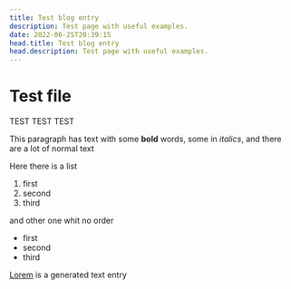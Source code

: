 ```yaml
---
title: Test blog entry
description: Test page with useful examples.
date: 2022-06-25T20:39:15
head.title: Test blog entry
head.description: Test page with useful examples.
---
```


# Test file

TEST TEST TEST

This paragraph has text with some **bold** words, some in _italics_, and there are a lot of normal text

Here there is a list

1. first
2. second
3. third

and other one whit no order

- first
- second
- third

[Lorem](./lorem-ipsum) is a generated text entry
